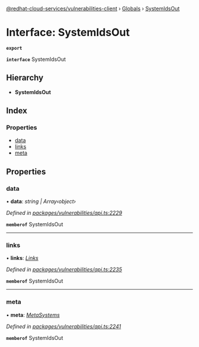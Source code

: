 [@redhat-cloud-services/vulnerabilities-client](../README.md) › [Globals](../globals.md) › [SystemIdsOut](systemidsout.md)

# Interface: SystemIdsOut

**`export`** 

**`interface`** SystemIdsOut

## Hierarchy

* **SystemIdsOut**

## Index

### Properties

* [data](systemidsout.md#data)
* [links](systemidsout.md#links)
* [meta](systemidsout.md#meta)

## Properties

###  data

• **data**: *string | Array‹object›*

*Defined in [packages/vulnerabilities/api.ts:2229](https://github.com/RedHatInsights/javascript-clients/blob/master/packages/vulnerabilities/api.ts#L2229)*

**`memberof`** SystemIdsOut

___

###  links

• **links**: *[Links](links.md)*

*Defined in [packages/vulnerabilities/api.ts:2235](https://github.com/RedHatInsights/javascript-clients/blob/master/packages/vulnerabilities/api.ts#L2235)*

**`memberof`** SystemIdsOut

___

###  meta

• **meta**: *[MetaSystems](metasystems.md)*

*Defined in [packages/vulnerabilities/api.ts:2241](https://github.com/RedHatInsights/javascript-clients/blob/master/packages/vulnerabilities/api.ts#L2241)*

**`memberof`** SystemIdsOut
